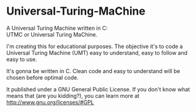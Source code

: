 Universal-Turing-MaChine
========================

A Universal Turing Machine written in C:	
	UTMC or Universal Turing MaChine.

I'm creating this for educational purposes. The objective it's to code a Universal Turing Machine (UMT) easy to understand, easy to follow and easy to use.

It's gonna be written in C. Clean code and easy to understand will be chosen before optimal code.

It published under a GNU General Public License. If you don't know what means that (are you kidding?), you can learn more at http://www.gnu.org/licenses/#GPL 